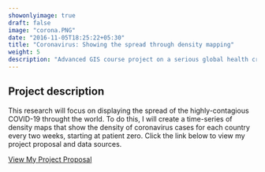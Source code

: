 ```yaml
---
showonlyimage: true
draft: false
image: "corona.PNG"
date: "2016-11-05T18:25:22+05:30"
title: "Coronavirus: Showing the spread through density mapping"
weight: 5
description: "Advanced GIS course project on a serious global health crisis."
---
```


## Project description

This research will focus on displaying the spread of the highly-contagious COVID-19 throught the world. To do this, I will create a time-series of density maps that show the density of coronavirus cases for each country every two weeks, starting at patient zero. Click the link below to view my project proposal and data sources.


[View My Project Proposal](/pdf/project_proposal.pdf)